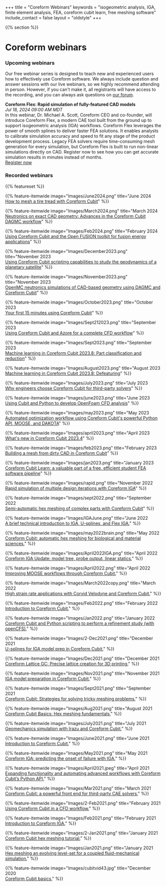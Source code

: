 +++
title = "Coreform Webinars"
keywords = "isogeometric analysis, IGA, finite element analysis, FEA, coreform cubit learn, free meshing software"
include_contact = false
layout = "oldstyle"
+++

{{% section %}}

# Coreform webinars

### Upcoming webinars

Our free webinar series is designed to teach new and experienced users how to effectively use Coreform software. We always include question and answer sessions with our live webinars, so we highly recommend attending in person. However, if you can't make it, all registrants will have access to the recording, and you can always ask questions on [our forum](https://forum.coreform.com). 

<!-- *None currently pending --- check back soon for updates.* -->

**Coreform Flex: Rapid simulation of fully-featured CAD models**<br>
*Jul 18, 2024 09:00 AM MDT*<br>
In this webinar, Dr. Michael A. Scott, Coreform CEO and co-founder, will introduce Coreform Flex, a modern CAE tool built from the ground up to support isogeometric analysis (IGA) workflows. Coreform Flex leverages the power of smooth splines to deliver faster FEA solutions. It enables analysts to calibrate simulation accuracy and speed to fit any stage of the product development process. Legacy FEA solvers require time-consuming mesh generation for every simulation, but Coreform Flex is built to run non-linear simulations directly on CAD. Register now to see how you can get accurate simulation results in minutes instead of months.<br>
[Register now](https://us02web.zoom.us/webinar/register/WN_KaWeUxLTSoyLTQ0VBlheWQ)


<!-- 
**Your first 15 minutes using Coreform Cubit **
In this webinar, Gregory Vernon will walk through the very first things you should know about Coreform Cubit and how to use the interface, culminating with creating and examining simple tet and hex meshes. 
[Register now](https://us02web.zoom.us/webinar/register/WN_Nf4vr8o3TfyPmFXJwVXsDQ)
-->

<!-- END Template format for "Upcoming webinars" list-->


### Recorded webinars

{{% featureset %}}

{{% feature-itemwide 
image="Images/June2024.png"
title="June 2024<br> [How to mesh a tire tread with Coreform Cubit](https://youtu.be/8jpt17Yo8wg)"
%}}


{{% feature-itemwide 
image="Images/March2024.png"
title="March 2024<br> [Neutronics on exact CAD geometry: Advances in the Coreform Cubit DAGMC workflow](https://youtu.be/wyg0aoFR-20)"
%}}


{{% feature-itemwide 
image="Images/Feb2024.png"
title="February 2024<br> [Using Coreform Cubit and the Open FUSION toolkit for fusion energy applications](https://youtu.be/SRC2Vv6EVww)"
%}}

{{% feature-itemwide 
image="Images/December2023.png"
title="November 2023<br> [Using Coreform Cubit scripting capabilities to study the geodynamics of a planetary satellite](https://youtu.be/8LroC-yFvak)"
%}}


{{% feature-itemwide 
image="Images/November2023.png"
title="November 2023<br> [OpenMC neutronics simulations of CAD-based geometry using DAGMC and Coreform Cubit](https://youtu.be/2TzgTQidfwk)"
%}}

{{% feature-itemwide 
image="Images/October2023.png"
title="October 2023<br> [Your first 15 minutes using Coreform Cubit](https://youtu.be/nkI2sgGpV8I)"
%}}

{{% feature-itemwide 
image="Images/Sept212023.png"
title="September 2023<br> [Using Coreform Cubit and Azore for a complete CFD workflow](https://youtu.be/yFeRP13j-CA)"
%}}

{{% feature-itemwide 
image="Images/Sept2023.png"
title="September 2023<br> [Machine learning in Coreform Cubit 2023.8: Part classification and reduction](https://youtu.be/Zu3nltkQIO4)"
%}}

{{% feature-itemwide 
image="Images/August2023.png"
title="August 2023<br> [Machine learning in Coreform Cubit 2023.8: Defeaturing](https://youtu.be/UJZ9nxc26Mk)"
%}}

{{% feature-itemwide 
image="Images/July2023.png"
title="July 2023<br> [Why engineers choose Coreform Cubit for third-party solvers](https://youtu.be/pea1Pn3LRzg)"
%}}

{{% feature-itemwide 
image="Images/june2023.png"
title="June 2023<br> [Using Cubit and Python to develop OpenFoam CFD analysis](https://youtu.be/LGp_am6iBkY)"
%}}

{{% feature-itemwide 
image="Images/may2023.png"
title="May 2023<br> [Automated optimization workflow using Coreform Cubit's powerful Python API, MOOSE, and DAKOTA](https://youtu.be/EFsUSNlH118)"
%}}

{{% feature-itemwide 
image="Images/april2023.png"
title="April 2023<br> [What's new in Coreform Cubit 2023.4](https://www.youtube.com/watch?v=FgD58bJ3-dw)"
%}}

{{% feature-itemwide 
image="Images/feb2023.png"
title="February 2023<br> [Building a mesh from dirty CAD in Coreform Cubit](https://www.youtube.com/watch?v=QF0RSc3344Q)"
%}}

{{% feature-itemwide 
image="Images/jan2023.png"
title="January 2023<br> [Coreform Cubit Learn: a valuable part of a free, efficient student FEA software pipeline](https://www.youtube.com/watch?v=qCrPdFYV8VI)"
%}}

{{% feature-itemwide 
image="Images/rapid.png"
title="November 2022<br> [Rapid simulation of multiple design iterations with Coreform IGA](https://www.youtube.com/watch?v=BKYLckLOPAM)"
%}}

{{% feature-itemwide 
image="Images/sept2022.png"
title="September 2022<br> [Semi-automatic hex meshing of complex parts with Coreform Cubit](https://youtu.be/j--TgNP8zHs)"
%}}

{{% feature-itemwide 
image="Images/IGAJune.png"
title="June 2022<br> [A brief technical introduction to IGA, U-splines, and Flex IGA.](https://youtu.be/zaeBuw3NIog)"
%}}

{{% feature-itemwide 
image="Images/may2022brain.png"
title="May 2022<br> [Coreform Cubit: automatic hex meshing for biological and material sciences.](https://www.youtube.com/watch?v=xAe80xLPbWY)"
%}}


{{% feature-itemwide 
image="Images/April2022IGA.png"
title="April 2022<br> [Coreform IGA Update: model tree, probe output, linear statics.](https://youtu.be/eWD7WDPuZzk)"
%}}

{{% feature-itemwide 
image="Images/April2022.png"
title="April 2022<br> [Improving MOOSE workflows through Coreform Cubit.](https://youtu.be/UmS-pAuBnEU)"
%}}

{{% feature-itemwide 
image="Images/March2022copy.png"
title="March 2022<br> [High strain rate applications with Corvid Velodyne and Coreform Cubit.](https://www.youtube.com/watch?v=gSN6Pixv2ZA)"
%}}

{{% feature-itemwide 
image="Images/Feb2022.png"
title="February 2022<br> [Introduction to Coreform Cubit.](https://youtu.be/aTfMBMkM2pU)"
%}}

{{% feature-itemwide 
image="Images/Jan2022.png"
title="January 2022<br> [Coreform Cubit and Python scripting to perform a refinement study (with openCFS).](https://youtu.be/86bPcwWjMqE)"
%}}

{{% feature-itemwide 
image="Images/2-Dec2021.png"
title="December 2021<br> [U-splines for IGA model prep in Coreform Cubit.](https://youtu.be/HbzpVOP-gHg)"
%}}

{{% feature-itemwide 
image="Images/Dec2021.png"
title="December 2021<br> [Coreform Lattice GC: Precise lattice creation for 3D printing.](https://youtu.be/5JlDiEsu7Uw)"
%}}

{{% feature-itemwide 
image="Images/Nov2021.png"
title="November 2021<br> [IGA model preparation in Coreform Cubit.](https://www.youtube.com/watch?v=1vXOdro4kho)"
%}}

{{% feature-itemwide 
image="Images/Sept2021.png"
title="September 2021<br> [Coreform Cubit: Strategies for solving tricky meshing problems.](https://www.youtube.com/watch?v=ymrgeChZ5kY)"
%}}

{{% feature-itemwide 
image="Images/Aug2021.png"
title="August 2021<br> [Coreform Cubit Basics: Hex meshing fundamentals.](https://www.youtube.com/watch?v=TOfq-Pknl_A)"
%}}

{{% feature-itemwide 
image="Images/July2021.png"
title="July 2021<br> [Geomechanics simulation with Irazu and Coreform Cubit.](https://www.youtube.com/watch?v=puze1427AA4)"
%}}

{{% feature-itemwide 
image="Images/June2021.png"
title="June 2021<br> [Introduction to Coreform Cubit.](https://www.youtube.com/watch?v=LG_Ph13OknA)"
%}}

{{% feature-itemwide 
image="Images/May2021.png"
title="May 2021<br> [Coreform IGA: predicting the onset of failure with IGA.](https://www.youtube.com/watch?v=y8SS50utWlQ)"
%}}

{{% feature-itemwide 
image="Images/April2021.jpeg"
title="April 2021<br> [Expanding functionality and automating advanced workflows with Coreform Cubit’s Python API.](https://www.youtube.com/watch?v=2TCPPO8z5VA)"
%}}

{{% feature-itemwide 
image="Images/Mar2021.png"
title="March 2021<br> [Coreform Cubit: a powerful front end for third-party CAE solvers.](https://www.youtube.com/watch?v=9uBqPKb9wak)"
%}}

{{% feature-itemwide 
image="Images/2-Feb2021.png"
title="February 2021<br> [Using Coreform Cubit in a CFD workflow.](https://www.youtube.com/watch?v=-9tNfKyFayc)"
%}}

{{% feature-itemwide 
image="Images/Feb2021.png"
title="February 2021<br> [Introduction to Coreform IGA.](https://www.youtube.com/watch?v=Ci1qMur40_k)"
%}}

{{% feature-itemwide 
image="Images/2-Jan2021.png"
title="January 2021<br> [Coreform Cubit hex meshing tutorial.](https://www.youtube.com/watch?v=iJini4KHulw)"
%}}

{{% feature-itemwide 
image="Images/Jan2021.png"
title="January 2021<br> [Hex meshing an evolving level-set for a coupled fluid-mechanical simulation.](https://www.youtube.com/watch?v=rnabDLRMX7Y)"
%}}

{{% feature-itemwide 
image="Images/cubitvid43.jpg"
title="December 2020<br> [Coreform Cubit basics.](https://www.youtube.com/watch?v=FYIyDqNq1mA)"
%}}
